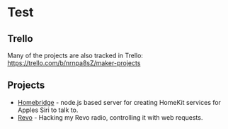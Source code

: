 # Test
## Trello
Many of the projects are also tracked in Trello: <https://trello.com/b/nrnpa8sZ/maker-projects>

## Projects
 - [Homebridge](homebridge.md) - node.js based server for creating HomeKit services for Apples Siri to talk to.
 - [Revo](revo.md) - Hacking my Revo radio, controlling it with web requests.
<!--stackedit_data:
eyJoaXN0b3J5IjpbMTE0NzY0NjY3NSwxNDUzNjE5NzBdfQ==
-->